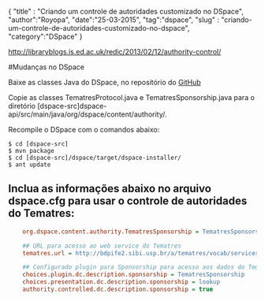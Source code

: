 {
"title" : "Criando um controle de autoridades customizado no DSpace",
"author":"Royopa",
"date":"25-03-2015",
"tag":"dspace",
"slug" : "criando-um-controle-de-autoridades-customizado-no-dspace",
"category":"DSpace"
}

http://libraryblogs.is.ed.ac.uk/redic/2013/02/12/authority-control/

#Mudanças no DSpace

Baixe as classes Java do DSpace, no repositório do [GitHub](https://github.com/royopa/dspace-tematres)

Copie as classes TematresProtocol.java e TematresSponsorship.java para o diretório [dspace-src]dspace-api/src/main/java/org/dspace/content/authority/.

Recompile o DSpace com o comandos abaixo:

    $ cd [dspace-src]
    $ mvn package
    $ cd [dspace-src]/dspace/target/dspace-installer/
    $ ant update

## Inclua as informações abaixo no arquivo dspace.cfg para usar o controle de autoridades do Tematres:

```cfg
    org.dspace.content.authority.TematresSponsorship = TematresSponsorship

    ## URL para acesso ao web service do Tematres
    tematres.url = http://bdpife2.sibi.usp.br/a/tematres/vocab/services.php

    ## Configurado plugin para Sponsorship para acesso aos dados do Tematres
    choices.plugin.dc.description.sponsorship = TematresSponsorship
    choices.presentation.dc.description.sponsorship = lookup
    authority.controlled.dc.description.sponsorship = true
```
